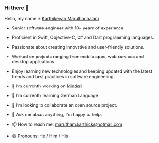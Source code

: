### Hi there 👋

<!--
**karthikeyanmarutham/karthikeyanmarutham** is a ✨ _special_ ✨ repository because its `README.md` (this file) appears on your GitHub profile.
-->

Hello, my name is [Karthikeyan Maruthachalam](https://www.linkedin.com/in/karthikeyan-maruthachalam-67a445136/)

- Senior software engineer with 10+ years of experience.
- Proficient in Swift, Objective-C, C# and Dart programming languages.
- Passionate about creating innovative and user-friendly solutions.
- Worked on projects ranging from mobile apps, web services and desktop applications.
- Enjoy learning new technologies and keeping updated with the latest trends and best practices in software engineering.

- 🔭 I’m currently working on [Mindari](https://mindari.ae/)
- 🌱 I’m currently learning German Language
- 👯 I’m looking to collaborate an open source project.
- 💬 Ask me about anything, I'm happy to help.
- 📫 How to reach me: marutham.karthick@hotmail.com
- 😄 Pronouns: He / Him / His

